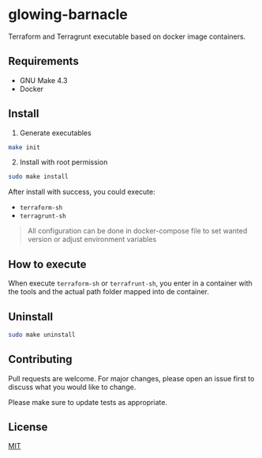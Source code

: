# glowing-barnacle
Terraform and Terragrunt executable based on docker image containers.

## Requirements
- GNU Make 4.3
- Docker

## Install

1. Generate executables
```sh
make init
```

2. Install with root permission
```sh
sudo make install
```

After install with success, you could execute:
- `terraform-sh`
- `terragrunt-sh`

> All configuration can be done in docker-compose file to set wanted version or adjust environment variables

## How to execute

When execute `terraform-sh` or `terrafrunt-sh`, you enter in a container with the tools and the actual path folder mapped into de container.

## Uninstall
```sh
sudo make uninstall
```

## Contributing
Pull requests are welcome. For major changes, please open an issue first to discuss what you would like to change.

Please make sure to update tests as appropriate.

## License
[MIT](https://choosealicense.com/licenses/mit/)